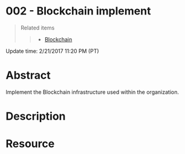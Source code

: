 # 002 - Blockchain implement
> Related items   
>> * [Blockchain](https://github.com/Big2/Blockchain)

Update time: 2/21/2017 11:20 PM (PT)
# Abstract
Implement the Blockchain infrastructure used within the organization.

# Description

# Resource